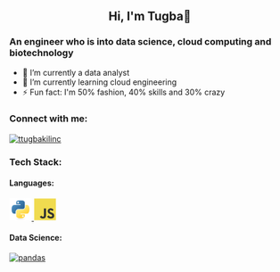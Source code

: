 <h2 align="center"> Hi, I'm Tugba👋</h2>
<h3 align="left">An engineer who is into data science, cloud computing and biotechnology</h3>

- 🔭 I’m currently a data analyst
- 🌱 I’m currently learning cloud engineering
- ⚡ Fun fact: I'm 50% fashion, 40% skills and 30% crazy

<h3 align="left">Connect with me:</h3>
<p align="left">
	<a href="https://www.linkedin.com/in/ttugbakilinc/" target="_blank"><img align="center" src="https://raw.githubusercontent.com/rahuldkjain/github-profile-readme-generator/master/src/images/icons/Social/linked-in-alt.svg" alt="ttugbakilinc" height="30" width="40" /></a>
</p>

<h3 align="left">Tech Stack:</h3>
<h4 align="left">Languages:</h4>
<p align="left">
    <a href="https://www.python.org" target="_blank"> <img src="https://raw.githubusercontent.com/devicons/devicon/master/icons/python/python-original.svg" alt="python" width="40" height="40"/> </a>
    <a href="https://developer.mozilla.org/en-US/docs/Web/JavaScript" target="_blank"> <img src="https://raw.githubusercontent.com/devicons/devicon/master/icons/javascript/javascript-original.svg" alt="javascript" width="40" height="40"/> </a>
</p>

<h4 align="left">Data Science:</h4>
<p align="left">
	<a href="https://pandas.pydata.org/" target="_blank"> <img src="https://pandas.pydata.org/static/img/pandas_secondary_white.svg" alt="pandas" width="40" height="40"/> </a>
</p>

